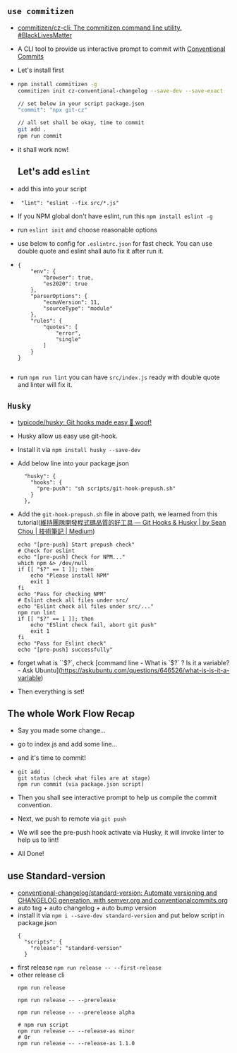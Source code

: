 ## `use commitizen`



- [commitizen/cz-cli: The commitizen command line utility. #BlackLivesMatter](https://github.com/commitizen/cz-cli)

- A CLI tool to provide us interactive prompt to commit with [Conventional Commits](https://www.conventionalcommits.org/en/v1.0.0/)

- Let's install first

- ```bash
  npm install commitizen -g
  commitizen init cz-conventional-changelog --save-dev --save-exact

  // set below in your script package.json
  "commit": "npx git-cz"

  // all set shall be okay, time to commit
  git add .
  npm run commit


  ```
- it shall work now!


  ## Let's add `eslint`

- add this into your script

- ```
   "lint": "eslint --fix src/*.js"
  ```

- If you NPM global don't have eslint, run this `npm install eslint -g`

- run `eslint init` and choose reasonable options

- use below to config for `.eslintrc.json` for fast check. You can use double quote and eslint shall auto fix it after run it.

- ```
  {
      "env": {
          "browser": true,
          "es2020": true
      },
      "parserOptions": {
          "ecmaVersion": 11,
          "sourceType": "module"
      },
      "rules": {
          "quotes": [
              "error",
              "single"
          ]
      }
  }


  ```

- run `npm run lint` you can have `src/index.js` ready with double quote and linter will fix it.



## `Husky`
- [typicode/husky: Git hooks made easy 🐶 woof!](https://github.com/typicode/husky)

- Husky allow us easy use git-hook.

- Install it via `npm install husky --save-dev`

- Add below line into your package.json

  ```
    "husky": {
      "hooks": {
        "pre-push": "sh scripts/git-hook-prepush.sh"
      }
    },
  ```

- Add the `git-hook-prepush.sh` file in above path, we learned from this tutorial([維持團隊開發程式碼品質的好工具 — Git Hooks & Husky | by Sean Chou | 技術筆記 | Medium](https://medium.com/%E6%8A%80%E8%A1%93%E7%AD%86%E8%A8%98/%E7%B6%AD%E6%8C%81%E5%9C%98%E9%9A%8A%E9%96%8B%E7%99%BC%E7%A8%8B%E5%BC%8F%E7%A2%BC%E5%93%81%E8%B3%AA%E7%9A%84%E5%A5%BD%E5%B7%A5%E5%85%B7-git-hooks-husky-b4a0b11d3215))

  ```
  echo "[pre-push] Start prepush check"
  # Check for eslint
  echo "[pre-push] Check for NPM..."
  which npm &> /dev/null
  if [[ "$?" == 1 ]]; then
      echo "Please install NPM"
      exit 1
  fi
  echo "Pass for checking NPM"
  # Eslint check all files under src/
  echo "Eslint check all files under src/..."
  npm run lint
  if [[ "$?" == 1 ]]; then
      echo "ESlint check fail, abort git push"
      exit 1
  fi
  echo "Pass for Eslint check"
  echo "[pre-push] successfully"
  ```

- forget what is ``$?`, check [command line - What is `$?` ? Is it a variable? - Ask Ubuntu](https://askubuntu.com/questions/646526/what-is-is-it-a-variable)

- Then everything is set!

## The whole Work Flow Recap

- Say you made some change...

- go to index.js and add some line...

- and it's time to commit!

- ```
  git add .
  git status (check what files are at stage)
  npm run commit (via package.json script)
  ```

- Then you shall see interactive prompt to help us compile the commit convention.

- Next, we push to remote via `git push`

- We will see the pre-push hook activate via Husky, it will invoke linter to help us to lint!

- All Done!

## use Standard-version
- [conventional-changelog/standard-version: Automate versioning and CHANGELOG generation, with semver.org and conventionalcommits.org](https://github.com/conventional-changelog/standard-version)
- auto tag + auto changelog + auto bump version
- install it via `npm i --save-dev standard-version` and put below script in package.json
  ```
  {
    "scripts": {
      "release": "standard-version"
    }
  ```
- first release `npm run release -- --first-release`
- other release cli
  ```
  npm run release
  
  npm run release -- --prerelease

  npm run release -- --prerelease alpha

  # npm run script
  npm run release -- --release-as minor
  # Or
  npm run release -- --release-as 1.1.0
  ```


